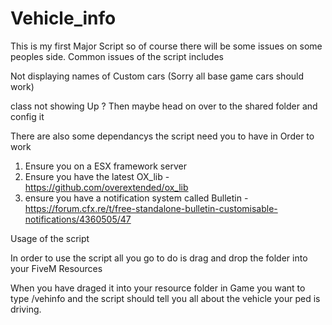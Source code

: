 # Vehicle_info

This is my first Major Script so of course there will be some issues on some peoples side. Common issues of the script includes 

Not displaying names of Custom cars (Sorry all base game cars should work)

class not showing Up ? Then maybe head on over to the shared folder and config it 

There are also some dependancys the script need you to have in Order to work

1. Ensure you on a ESX framework server
2. Ensure you have the latest OX_lib - https://github.com/overextended/ox_lib
3. ensure you have a notification system called Bulletin - https://forum.cfx.re/t/free-standalone-bulletin-customisable-notifications/4360505/47 

Usage of the script

In order to use the script all you go to do is drag and drop the folder into your FiveM Resources 

When you have draged it into your resource folder in Game you want to type /vehinfo and the script should tell you all about the vehicle your ped is driving. 
